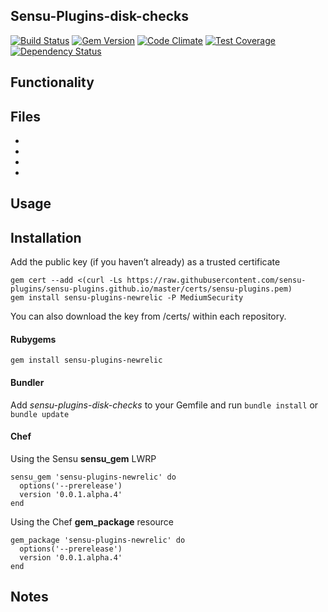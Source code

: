 ## Sensu-Plugins-disk-checks

[![Build Status](https://travis-ci.org/sensu-plugins/sensu-plugins-newrelic.svg?branch=master)][1]
[![Gem Version](https://badge.fury.io/rb/sensu-plugins-newrelic.svg)][2]
[![Code Climate](https://codeclimate.com/github/sensu-plugins/sensu-plugins-newrelic/badges/gpa.svg)][3]
[![Test Coverage](https://codeclimate.com/github/sensu-plugins/sensu-plugins-newrelic/badges/coverage.svg)][4]
[![Dependency Status](https://gemnasium.com/sensu-plugins/sensu-plugins-newrelic.svg)][5]

## Functionality

## Files
 *
 *
 *
 *

## Usage

## Installation

Add the public key (if you haven’t already) as a trusted certificate

```
gem cert --add <(curl -Ls https://raw.githubusercontent.com/sensu-plugins/sensu-plugins.github.io/master/certs/sensu-plugins.pem)
gem install sensu-plugins-newrelic -P MediumSecurity
```

You can also download the key from /certs/ within each repository.

#### Rubygems

`gem install sensu-plugins-newrelic`

#### Bundler

Add *sensu-plugins-disk-checks* to your Gemfile and run `bundle install` or `bundle update`

#### Chef

Using the Sensu **sensu_gem** LWRP
```
sensu_gem 'sensu-plugins-newrelic' do
  options('--prerelease')
  version '0.0.1.alpha.4'
end
```

Using the Chef **gem_package** resource
```
gem_package 'sensu-plugins-newrelic' do
  options('--prerelease')
  version '0.0.1.alpha.4'
end
```

## Notes

[1]:[https://travis-ci.org/sensu-plugins/sensu-plugins-newrelic]
[2]:[http://badge.fury.io/rb/sensu-plugins-newrelic]
[3]:[https://codeclimate.com/github/sensu-plugins/sensu-plugins-newrelic]
[4]:[https://codeclimate.com/github/sensu-plugins/sensu-plugins-newrelic]
[5]:[https://gemnasium.com/sensu-plugins/sensu-plugins-newrelic]
